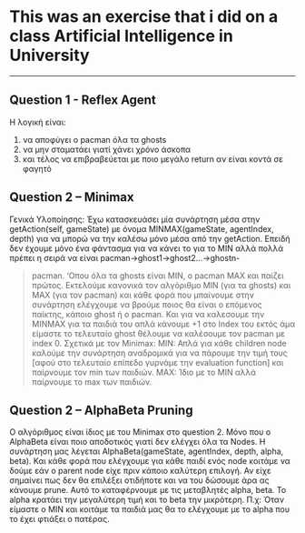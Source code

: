 # This was an exercise that i did on a class Artificial Intelligence in University
---

## **Question 1 - Reflex Agent**

Η λογική είναι:
1. να αποφύγει ο pacman όλα τα ghosts
2. να μην σταματάει γιατί χάνει χρόνο άσκοπα
3. και τέλος να επιβραβεύεται με ποιο μεγάλο return αν είναι κοντά σε
φαγητό

## **Question 2 – Minimax**

Γενικά Υλοποίησης:
Έχω κατασκευάσει μία συνάρτηση μέσα στην getAction(self, gameState) με
όνομα MINMAX(gameState, agentIndex, depth) για να μπορώ να την
καλέσω μόνο μέσα από την getAction.
Επειδή δεν έχουμε μόνο ένα φάντασμα για να κάνει το για το MIN αλλά
πολλά πρέπει η σειρά να είναι pacman->ghost1->ghost2…->ghostn-
>pacman. ‘Οπου όλα τα ghosts είναι MIN, ο pacman MAX και παίζει
πρώτος.
Εκτελούμε κανονικά τον αλγόριθμο MIN (για τα ghosts) και MAX (για τον
pacman) και κάθε φορά που μπαίνουμε στην συνάρτηση ελέγχουμε να
βρούμε ποιος θα είναι ο επόμενος παίκτης, κάποιο ghost ή ο pacman. Και
για να καλεσουμε την MINMAX για τα παιδιά του απλά κάνουμε +1 στο
Index του εκτός άμα είμαστε το τελευταίο ghost θέλουμε να καλέσουμε
τον pacman με index 0.
Σχετικά με τον Minimax:
MIN: Απλά για κάθε children node καλούμε την συνάρτηση αναδρομικά
για να πάρουμε την τιμή τους [αφού στο τελευταίο επίπεδο γυρνάμε την
evaluation function] και παίρνουμε τον min των παιδιών.
MAX: Ίδιο με το MIN αλλά παίρνουμε το max των παιδιών.

## **Question 2 – AlphaBeta Pruning**

Ο αλγόριθμος είναι ίδιος με του Minimax στο question 2. Μόνο που ο AlphaBeta
είναι ποιο αποδοτικός γιατί δεν ελέγχει όλα τα Nodes.
Η συνάρτηση μας λέγεται AlphaBeta(gameState, agentIndex, depth, alpha, beta).
Και κάθε φορά που ελέγχουμε για κάθε παιδί ενός node κοιτάμε να δούμε εάν ο
parent node είχε πριν κάποιο καλύτερη επιλογή. Αν είχε σημαίνει πως δεν θα
επιλέξει οτιδήποτε και να του δώσουμε άρα ας κάνουμε prune.
Αυτό το καταφέρνουμε με τις μεταβλητές alpha, beta.
Το alpha κρατάει την μεγαλύτερη τιμή και το beta την μικρότερη.
Π.χ: Όταν είμαστε ο MIN και κοιτάμε τα παιδιά μας θα το ελέγχουμε με το alpha
που το έχει φτιάξει ο πατέρας.
